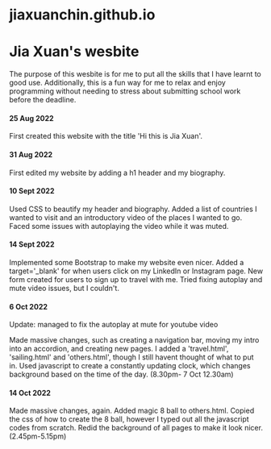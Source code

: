 # jiaxuanchin.github.io
<h1> Jia Xuan's wesbite</h1>
<p>The purpose of this wesbite is for me to put all the skills that I have learnt to good use. Additionally, this is a fun way for me to relax and enjoy programming without needing to stress about submitting school work before the deadline.</p>

<h4>25 Aug 2022</h4>
<p>First created this website with the title 'Hi this is Jia Xuan'.</p>

<h4>31 Aug 2022</h4>
<p> First edited my website by adding a h1 header and my biography.</p>

<h4>10 Sept 2022</h4>
<p>Used CSS to beautify my header and biography. Added a list of countries I wanted to visit and an introductory video of the places I wanted to go. Faced some issues with autoplaying the video while it was muted.</p>

<h4>14 Sept 2022</h4>
<p>Implemented some Bootstrap to make my website even nicer. Added a target='_blank' for when users click on my LinkedIn or Instagram page. New form created for users to sign up to travel with me. Tried fixing autoplay and mute video issues, but I couldn't.</p>

<h4>6 Oct 2022</h4>
<p>Update: managed to fix the autoplay at mute for youtube video</p>
<p>Made massive changes, such as creating a navigation bar, moving my intro into an accordion, and creating new pages. I added a 'travel.html', 'sailing.html' and 'others.html', though I still havent thought of what to put in. Used javascript to create a constantly updating clock, which changes background based on the time of the day. (8.30pm- 7 Oct 12.30am)</p>

<h4>14 Oct 2022</h4>
<p>Made massive changes, again. Added magic 8 ball to others.html. Copied the css of how to create the 8 ball, however I typed out all the javascript codes from scratch. Redid the background of all pages to make it look nicer. (2.45pm-5.15pm)</p>
